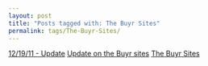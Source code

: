 ```yaml
---
layout: post
title: "Posts tagged with: The Buyr Sites"
permalink: tags/The-Buyr-Sites/
---
```

[12/19/11 - Update](/2011/12/121911-update)
[Update on the Buyr sites](/2011/08/update-on-buyr-sites)
[The Buyr Sites](/2011/07/buyr-sites)
